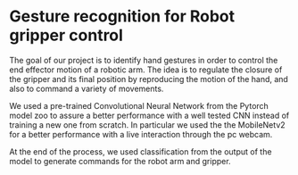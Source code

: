 # Gesture recognition for Robot gripper control

The goal of our project is to identify hand gestures in order to control the end effector motion of a robotic arm. The idea is to regulate the closure of the gripper and its final position by reproducing the motion of the hand, and also to command a variety of movements.

We used a pre-trained Convolutional Neural Network from the Pytorch model zoo to assure a better performance with a well tested CNN instead of training a new one from scratch. In particular we used the the MobileNetv2 for a better performance with a live interaction through the pc webcam. 

At the end of the process, we used classification from the output of the model to generate commands for the robot arm and gripper.
